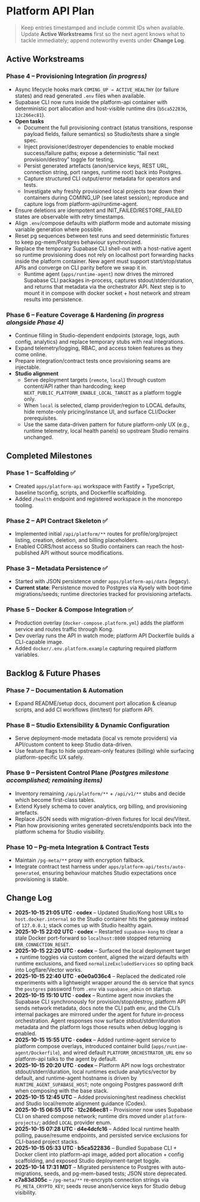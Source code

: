 # Platform API Plan

> Keep entries timestamped and include commit IDs when available. Update **Active Workstreams** first so the next agent knows what to tackle immediately; append noteworthy events under **Change Log**.

## Active Workstreams

### Phase 4 – Provisioning Integration *(in progress)*
- Async lifecycle hooks mark `COMING_UP → ACTIVE_HEALTHY` (or failure states) and read generated `.env` files when available.
- Supabase CLI now runs inside the platform-api container with deterministic port allocation and host-visible runtime dirs (`b5ca522836`, `12c266ec81`).
- **Open tasks**
  - Document the full provisioning contract (status transitions, response payload fields, failure semantics) so Studio/tests share a single spec.
  - Inject provisioner/destroyer dependencies to enable mocked success/failure paths; expose a deterministic “fail next provision/destroy” toggle for testing.
  - Persist generated artefacts (anon/service keys, REST URL, connection string, port ranges, runtime root) back into Postgres.
  - Capture structured CLI output/error metadata for operators and tests.
  - Investigate why freshly provisioned local projects tear down their containers during COMING_UP (see latest session); reproduce and capture logs from platform-api/runtime-agent.
- Ensure deletions are idempotent and INIT_FAILED/RESTORE_FAILED states are observable with retry timestamps.
- Align `.env`/compose defaults with platform mode and automate missing variable generation where possible.
- Reset pg sequences between test runs and seed deterministic fixtures to keep pg-mem/Postgres behaviour synchronized.
- Replace the temporary Supabase CLI shell-out with a host-native agent so runtime provisioning does not rely on localhost port forwarding hacks inside the platform container. New agent must support start/stop/status APIs and converge on CLI parity before we swap it in.
  - Runtime agent (`apps/runtime-agent`) now drives the mirrored Supabase CLI packages in-process, captures stdout/stderr/duration, and returns that metadata via the orchestrator API. Next step is to mount it in compose with docker socket + host network and stream results into persistence.

### Phase 6 – Feature Coverage & Hardening *(in progress alongside Phase 4)*
- Continue filling in Studio-dependent endpoints (storage, logs, auth config, analytics) and replace temporary stubs with real integrations.
- Expand telemetry/logging, RBAC, and access token features as they come online.
- Prepare integration/contract tests once provisioning seams are injectable.
- **Studio alignment**
  - Serve deployment targets (`remote`, `local`) through custom content/API rather than hardcoding; keep `NEXT_PUBLIC_PLATFORM_ENABLE_LOCAL_TARGET` as a platform toggle only.
  - When `local` is selected, clamp provider/region to LOCAL defaults, hide remote-only pricing/instance UI, and surface CLI/Docker prerequisites.
  - Use the same data-driven pattern for future platform-only UX (e.g., runtime telemetry, local health panels) so upstream Studio remains unchanged.

## Completed Milestones

### Phase 1 – Scaffolding ✅
- Created `apps/platform-api` workspace with Fastify + TypeScript, baseline tsconfig, scripts, and Dockerfile scaffolding.
- Added `/health` endpoint and registered workspace in the monorepo tooling.

### Phase 2 – API Contract Skeleton ✅
- Implemented initial `/api/platform/**` routes for profile/org/project listing, creation, deletion, and billing placeholders.
- Enabled CORS/host access so Studio containers can reach the host-published API without source modifications.

### Phase 3 – Metadata Persistence ✅
- Started with JSON persistence under `apps/platform-api/data` (legacy).
- **Current state**: Persistence moved to Postgres via Kysely with boot-time migrations/seeds; runtime directories tracked for provisioning artefacts.

### Phase 5 – Docker & Compose Integration ✅
- Production overlay (`docker-compose.platform.yml`) adds the platform service and routes traffic through Kong.
- Dev overlay runs the API in watch mode; platform API Dockerfile builds a CLI-capable image.
- Added `docker/.env.platform.example` capturing required platform variables.

## Backlog & Future Phases

### Phase 7 – Documentation & Automation
- Expand README/setup docs, document port allocation & cleanup scripts, and add CI workflows (lint/test) for platform API.

### Phase 8 – Studio Extensibility & Dynamic Configuration
- Serve deployment-mode metadata (local vs remote providers) via API/custom content to keep Studio data-driven.
- Use feature flags to hide upstream-only features (billing) while surfacing platform-specific UX safely.

### Phase 9 – Persistent Control Plane *(Postgres milestone accomplished; remaining items)*
- Inventory remaining `/api/platform/**` + `/api/v1/**` stubs and decide which become first-class tables.
- Extend Kysely schema to cover analytics, org billing, and provisioning artefacts.
- Replace JSON seeds with migration-driven fixtures for local dev/Vitest.
- Plan how provisioning writes generated secrets/endpoints back into the platform schema for Studio visibility.

### Phase 10 – Pg-meta Integration & Contract Tests
- Maintain `/pg-meta/**` proxy with encryption fallback.
- Integrate contract test harness under `apps/platform-api/tests/auto-generated`, ensuring behaviour matches Studio expectations once provisioning is stable.

## Change Log
- **2025-10-15 21:05 UTC · codex** – Updated Studio/Kong host URLs to `host.docker.internal` so the Studio container hits the gateway instead of `127.0.0.1`; stack comes up with Studio healthy again.
- **2025-10-15 22:02 UTC · codex** – Restarted `supabase-kong` to clear a stale Docker port-forward so `localhost:8000` stopped returning `ERR_CONNECTION_RESET`.
- **2025-10-15 22:20 UTC · codex** – Surfaced the local deployment target + runtime toggles via custom content, aligned the wizard defaults with runtime exclusions, and fixed `normalizeExcludedServices` so opting back into Logflare/Vector works.
- **2025-10-15 22:40 UTC · e0e0a036c4** – Replaced the dedicated role experiments with a lightweight wrapper around the `db` service that syncs the `postgres` password from `.env` via `supabase_admin` on startup.
- **2025-10-15 15:10 UTC · codex** – Runtime agent now invokes the Supabase CLI synchronously for provision/stop/destroy, platform API sends network metadata, docs note the CLI path env, and the CLI’s internal packages are mirrored under the agent for future in-process orchestration. Agent responses now surface stdout/stderr/duration metadata and the platform logs those results when debug logging is enabled.
- **2025-10-15 15:55 UTC · codex** – Added runtime-agent service to platform compose overlays, introduced container build (`apps/runtime-agent/Dockerfile`), and wired default `PLATFORM_ORCHESTRATOR_URL` env so platform-api talks to the agent by default.
- **2025-10-15 20:20 UTC · codex** – Platform API now logs orchestrator stdout/stderr/duration, local runtimes exclude analytics/vector by default, and runtime-agent hostname is driven by `RUNTIME_AGENT_SUPABASE_HOST`; note ongoing Postgres password drift when composing with the base stack.
- **2025-10-15 12:45 UTC** – Added provisioning/test readiness checklist and Studio local/remote alignment guidance (Codex).
- **2025-10-15 06:55 UTC · 12c266ec81** – Provisioner now uses Supabase CLI on shared compose network; runtime dirs moved under `platform-projects/`; added `LOCAL` provider enum.
- **2025-10-15 07:28 UTC · d4e4dcfc16** – Added local runtime health polling, pause/resume endpoints, and persisted service exclusions for CLI-based project stacks.
- **2025-10-15 05:33 UTC · b5ca522836** – Bundled Supabase CLI + Docker client into platform-api image, added port allocation + config scaffolding, and exposed Studio deployment-target toggle.
- **2025-10-14 17:31 MDT** – Migrated persistence to Postgres with auto-migrations, seeds, and pg-mem-based tests; JSON store deprecated.
- **c7a83d305c** – `/pg-meta/**` re-encrypts connection strings via `PG_META_CRYPTO_KEY`; seeds reuse anon/service keys for Studio debug visibility.
